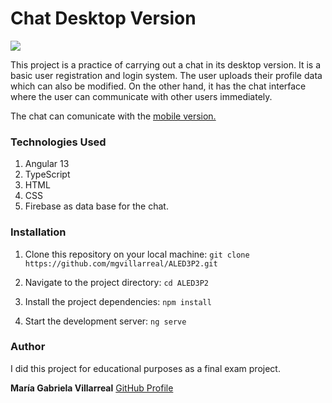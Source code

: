 # Chat Desktop Version

<p align="left">
   <img src="https://img.shields.io/badge/STATUS-DONE-green">
</p>

This project is a practice of carrying out a chat in its desktop version. It is a basic user registration and login system. The user uploads their profile data which can also be modified. On the other hand, it has the chat interface where the user can communicate with other users immediately.

The chat can comunicate with the [mobile version.](https://github.com/mgvillarreal/chatMobile)

### Technologies Used

1. Angular 13
2. TypeScript
3. HTML
4. CSS
5. Firebase as data base for the chat.

### Installation

1. Clone this repository on your local machine: `git clone https://github.com/mgvillarreal/ALED3P2.git`

2. Navigate to the project directory: `cd ALED3P2`

3. Install the project dependencies: `npm install`

4. Start the development server: `ng serve`

### Author

I did this project for educational purposes as a final exam project.

**María Gabriela Villarreal** [GitHub Profile](https://github.com/mgvillarreal)
